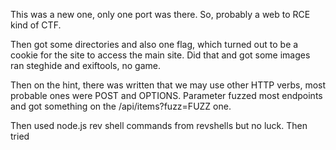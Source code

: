 This was a new one, only one port was there. So, probably a web to RCE kind of CTF.

Then got some directories and also one flag, which turned out to be a cookie for the site to access the main site. Did that and got some images ran steghide and exiftools, no game.

Then on the hint, there was written that we may use other HTTP verbs, most probable ones were POST and OPTIONS. 
Parameter fuzzed most endpoints and got something on the /api/items?fuzz=FUZZ one.

Then used node.js rev shell commands from revshells but no luck. Then tried 